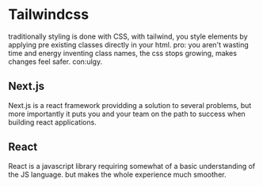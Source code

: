 # Tailwindcss

traditionally styling is done with CSS, with tailwind, you style elements by applying pre existing classes directly in your html. pro: you aren't wasting time and energy inventing class names, the css stops growing, makes changes feel safer. con:ulgy.

## Next.js

Next.js is a react framework providding a solution to several problems, but more importantly it puts you and your team on the path to success when building react applications.

## React

React is a javascript library requiring somewhat of a basic understanding of the JS language. but makes the whole experience much smoother.
